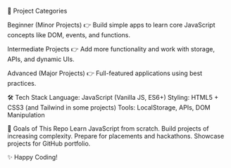 📂 Project Categories

Beginner (Minor Projects)
👉 Build simple apps to learn core JavaScript concepts like DOM, events, and functions.

Intermediate Projects
👉 Add more functionality and work with storage, APIs, and dynamic UIs.

Advanced (Major Projects)
👉 Full-featured applications using best practices.

🛠️ Tech Stack
Language: JavaScript (Vanilla JS, ES6+)
Styling: HTML5 + CSS3 (and Tailwind in some projects)
Tools: LocalStorage, APIs, DOM Manipulation

📌 Goals of This Repo
Learn JavaScript from scratch.
Build projects of increasing complexity.
Prepare for placements and hackathons.
Showcase projects for GitHub portfolio.


✨ Happy Coding!
